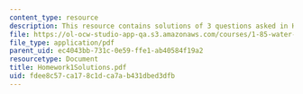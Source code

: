 ```yaml
---
content_type: resource
description: This resource contains solutions of 3 questions asked in Homework 1.
file: https://ol-ocw-studio-app-qa.s3.amazonaws.com/courses/1-85-water-and-wastewater-treatment-engineering-spring-2006/fdee8c57ca178c1dca7ab431dbed3dfb_Homework1Solutions.pdf
file_type: application/pdf
parent_uid: ec4043bb-731c-0e59-ffe1-ab40584f19a2
resourcetype: Document
title: Homework1Solutions.pdf
uid: fdee8c57-ca17-8c1d-ca7a-b431dbed3dfb
---
```

